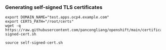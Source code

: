 ### Generating self-signed TLS certificates

```
export DOMAIN_NAME="test.apps.ocp4.example.com"
export CERTS_PATH="/root/certs"
wget -q https://raw.githubusercontent.com/pancongliang/openshift/main/certificate/self-signed-cert.sh

source self-signed-cert.sh
```
